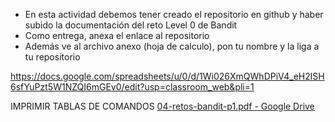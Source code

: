 - En esta actividad debemos tener creado el repositorio en github y haber subido la documentación del reto Level 0 de Bandit
- Como entrega, anexa el enlace al repositorio
- Además ve al archivo anexo (hoja de calculo), pon tu nombre y la liga a tu repositorio


https://docs.google.com/spreadsheets/u/0/d/1Wi026XmQWhDPiV4_eH2lSH6sfYuPzt5W1NZQI6mGEv0/edit?usp=classroom_web&pli=1


IMPRIMIR TABLAS DE COMANDOS
[04-retos-bandit-p1.pdf - Google Drive](https://drive.google.com/file/d/1xLIQr3Wpy58cDy8BgsVo-Pr1hDEAR8aS/view)